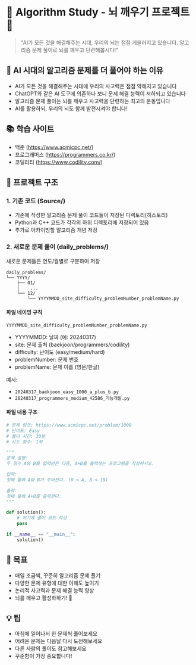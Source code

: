 # 🧠 Algorithm Study - 뇌 깨우기 프로젝트 🧠

> "AI가 모든 것을 해결해주는 시대, 우리의 뇌는 점점 게을러지고 있습니다. 알고리즘 문제 풀이로 뇌를 깨우고 단련해봅시다!"

## 🤖 AI 시대의 알고리즘 문제를 더 풀어야 하는 이유
- AI가 모든 것을 해결해주는 시대에 우리의 사고력은 점점 약해지고 있습니다
- ChatGPT와 같은 AI 도구에 의존하다 보니 문제 해결 능력이 저하되고 있습니다
- 알고리즘 문제 풀이는 뇌를 깨우고 사고력을 단련하는 최고의 운동입니다
- AI를 활용하되, 우리의 뇌도 함께 발전시켜야 합니다!

## 📚 학습 사이트
- 백준 (https://www.acmicpc.net/)
- 프로그래머스 (https://programmers.co.kr/)
- 코딜리티 (https://www.codility.com/)

## 📁 프로젝트 구조

### 1. 기존 코드 (Source/)
- 기존에 작성한 알고리즘 문제 풀이 코드들이 저장된 디렉토리(히스토리)
- Python과 C++ 코드가 각각의 하위 디렉토리에 저장되어 있음
- 추가로 아카이빙할 알고리즘 개념 저장

### 2. 새로운 문제 풀이 (daily_problems/)
새로운 문제들은 연도/월별로 구분하여 저장

```
daily_problems/
└── YYYY/
    ├── 01/
    |    ...
    └── 12/
        └── YYYYMMDD_site_difficulty_problemNumber_problemName.py
```

#### 파일 네이밍 규칙
`YYYYMMDD_site_difficulty_problemNumber_problemName.py`
- YYYYMMDD: 날짜 (예: 20240317)
- site: 문제 출처 (baekjoon/programmers/codility)
- difficulty: 난이도 (easy/medium/hard)
- problemNumber: 문제 번호
- problemName: 문제 이름 (영문/한글)

예시:
- `20240317_baekjoon_easy_1000_a_plus_b.py`
- `20240317_programmers_medium_42586_기능개발.py`

#### 파일 내용 구조
```python
# 문제 링크: https://www.acmicpc.net/problem/1000
# 난이도: Easy
# 풀이 시간: 30분
# 시도 횟수: 1회

"""
문제 설명:
두 정수 A와 B를 입력받은 다음, A+B를 출력하는 프로그램을 작성하시오.

입력:
첫째 줄에 A와 B가 주어진다. (0 < A, B < 10)

출력:
첫째 줄에 A+B를 출력한다.
"""

def solution():
    # 여기에 풀이 코드 작성
    pass

if __name__ == "__main__":
    solution()
```

## 🎯 목표
- 매일 조금씩, 꾸준히 알고리즘 문제 풀기
- 다양한 문제 유형에 대한 이해도 높이기
- 논리적 사고력과 문제 해결 능력 향상
- 뇌를 깨우고 활성화하기! 💪

## 💡 팁
- 아침에 일어나서 한 문제씩 풀어보세요
- 어려운 문제는 다음날 다시 도전해보세요
- 다른 사람의 풀이도 참고해보세요
- 꾸준함이 가장 중요합니다!


